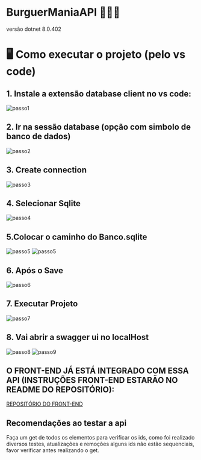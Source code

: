 # BurguerManiaAPI 🍔🍔🍔
versão dotnet 8.0.402

# 🖥️ Como executar o projeto (pelo vs code)

## 1. Instale a extensão database client no vs code:

  ![passo1](/ImagesReadme/passo1.png)

## 2. Ir na sessão database (opção com simbolo de banco de dados)

  ![passo2](/ImagesReadme/passo2.png)

## 3. Create connection
   
  ![passo3](/ImagesReadme/passo3.png)

## 4. Selecionar Sqlite

  ![passo4](/ImagesReadme/passo4.png)

## 5.Colocar o caminho do Banco.sqlite
   ![passo5](/ImagesReadme/passo51.png)
  ![passo5](/ImagesReadme/passo5.png)

## 6. Após o Save

   ![passo6](/ImagesReadme/passo6.png)
   
## 7. Executar Projeto
 ![passo7](/ImagesReadme/passo7.png) 

## 8. Vai abrir a swagger ui no localHost
 ![passo8](/ImagesReadme/passo8.png)
 ![passo9](/ImagesReadme/passo9.png)

## O FRONT-END JÁ ESTÁ INTEGRADO COM ESSA API (INSTRUÇÕES FRONT-END ESTARÃO NO README DO REPOSITÓRIO):
[REPOSITÓRIO DO FRONT-END](https://github.com/OuranN/BurguerMania.git)


## Recomendações ao testar a api
  Faça um get de todos os elementos para verificar os ids, como foi realizado diversos testes, atualizações e remoções alguns ids não estão sequenciais, favor verificar antes realizando o get.
